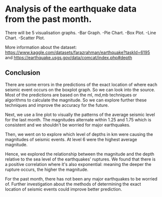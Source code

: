 # Analysis of the earthquake data from the past month.

There will be 5 visualisation graphs.
-Bar Graph.
-Pie Chart.
-Box Plot.
-Line Chart.
-Scatter Plot.


More information about the dataset: https://www.kaggle.com/datasets/farazrahman/earthquake?taskId=6195
and https://earthquake.usgs.gov/data/comcat/index.php#depth

## Conclusion

There are some errors in the predictions of the exact location of where each seismic event occurs on the boxplot graph. So we can look into the source.
Most of the predictions are based on the ml, md,mb techniques or algorithms to calculate the magnitude. So we can explore further these techniques and
improve the accuracy for the future.

Next, we use a line plot to visually the patterns of the average seismic level for the last month. The magnitudes alternate within 1.25 and 1.75 which 
is consistent and we shouldn't be worried for major earthquakes.

Then, we went on to explore which level of depths in km were causing the magnitudes of seismic events. At level 6 were the highest average magnitude.

Hence, we explored the relationship between the magnitude and the depth relative to the sea level of the earthquakes' ruptures. 
We found that there is a positive correlation where it's also exponential: meaning the deeper the rupture occurs, the higher the magnitude.

For the past month, there has not been any major earthquakes to be worried of. Further investigation about the methods of determining the exact location
of seismic events could improve better prediction.
